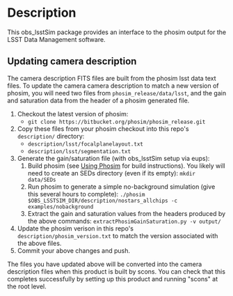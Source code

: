 Description
===========

This obs_lsstSim package provides an interface to the phosim output for the LSST Data Management software.

Updating camera description
---------------------------

The camera description FITS files are built from the phosim lsst data text files. To update the camera camera description to match a new version of phosim, you will need two files from `phosim_release/data/lsst`, and the gain and saturation data from the header of a phosim generated file.

1. Checkout the latest version of phosim:
    * `git clone https://bitbucket.org/phosim/phosim_release.git`
2. Copy these files from your phosim checkout into this repo's `description/` directory:
    * `description/lsst/focalplanelayout.txt`
    * `description/lsst/segmentation.txt`
3. Generate the gain/saturation file (with obs_lsstSim setup via eups):
    1. Build phosim (see [Using Phosim](https://bitbucket.org/phosim/phosim_release/wiki/Using%20PhoSim) for build instructions). You likely will need to create an SEDs directory (even if its empty):
    `mkdir data/SEDs`
    2. Run phosim to generate a simple no-background simulation (give this several hours to complete):
    `./phosim $OBS_LSSTSIM_DIR/description/nostars_allchips -c examples/nobackground`
    3. Extract the gain and saturation values from the headers produced by the above commands:
    `extractPhosimGainSaturation.py -v output/`
3. Update the phosim verison in this repo's `description/phosim_version.txt` to match the version associated with the above files.
4. Commit your above changes and push.

The files you have updated above will be converted into the camera description files when this product is built by scons. You can check that this completes successfully by setting up this product and running "scons" at the root level.
